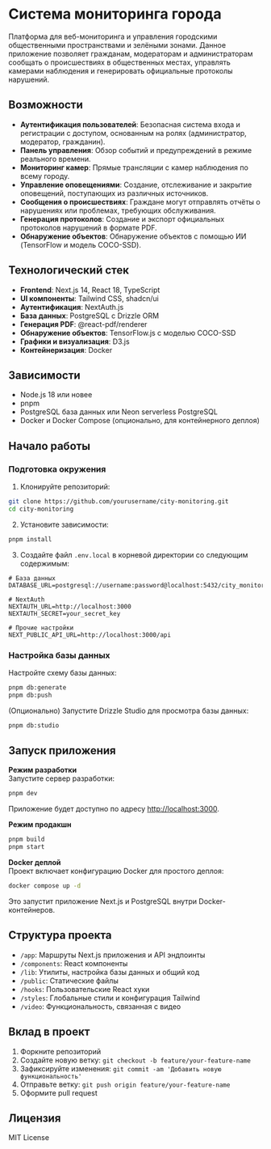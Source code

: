 # Система мониторинга города

Платформа для веб-мониторинга и управления городскими общественными пространствами и зелёными зонами. Данное приложение позволяет гражданам, модераторам и администраторам сообщать о происшествиях в общественных местах, управлять камерами наблюдения и генерировать официальные протоколы нарушений.

## Возможности

- **Аутентификация пользователей**: Безопасная система входа и регистрации с доступом, основанным на ролях (администратор, модератор, гражданин).
- **Панель управления**: Обзор событий и предупреждений в режиме реального времени.
- **Мониторинг камер**: Прямые трансляции с камер наблюдения по всему городу.
- **Управление оповещениями**: Создание, отслеживание и закрытие оповещений, поступающих из различных источников.
- **Сообщения о происшествиях**: Граждане могут отправлять отчёты о нарушениях или проблемах, требующих обслуживания.
- **Генерация протоколов**: Создание и экспорт официальных протоколов нарушений в формате PDF.
- **Обнаружение объектов**: Обнаружение объектов с помощью ИИ (TensorFlow и модель COCO-SSD).

## Технологический стек

- **Frontend**: Next.js 14, React 18, TypeScript
- **UI компоненты**: Tailwind CSS, shadcn/ui
- **Аутентификация**: NextAuth.js
- **База данных**: PostgreSQL с Drizzle ORM
- **Генерация PDF**: @react-pdf/renderer
- **Обнаружение объектов**: TensorFlow.js с моделью COCO-SSD
- **Графики и визуализация**: D3.js
- **Контейнеризация**: Docker

## Зависимости

- Node.js 18 или новее
- pnpm
- PostgreSQL база данных или Neon serverless PostgreSQL
- Docker и Docker Compose (опционально, для контейнерного деплоя)

## Начало работы

### Подготовка окружения

1. Клонируйте репозиторий:
```bash
git clone https://github.com/yourusername/city-monitoring.git
cd city-monitoring
```

2. Установите зависимости:
```bash
pnpm install
```

3. Создайте файл `.env.local` в корневой директории со следующим содержимым:
```env
# База данных
DATABASE_URL=postgresql://username:password@localhost:5432/city_monitoring

# NextAuth
NEXTAUTH_URL=http://localhost:3000
NEXTAUTH_SECRET=your_secret_key

# Прочие настройки
NEXT_PUBLIC_API_URL=http://localhost:3000/api
```

### Настройка базы данных

Настройте схему базы данных:
```bash
pnpm db:generate
pnpm db:push
```

(Опционально) Запустите Drizzle Studio для просмотра базы данных:
```bash
pnpm db:studio
```

## Запуск приложения

**Режим разработки**  
Запустите сервер разработки:
```bash
pnpm dev
```
Приложение будет доступно по адресу [http://localhost:3000](http://localhost:3000).

**Режим продакшн**
```bash
pnpm build
pnpm start
```

**Docker деплой**  
Проект включает конфигурацию Docker для простого деплоя:
```bash
docker compose up -d
```
Это запустит приложение Next.js и PostgreSQL внутри Docker-контейнеров.

## Структура проекта

- `/app`: Маршруты Next.js приложения и API эндпоинты
- `/components`: React компоненты
- `/lib`: Утилиты, настройка базы данных и общий код
- `/public`: Статические файлы
- `/hooks`: Пользовательские React хуки
- `/styles`: Глобальные стили и конфигурация Tailwind
- `/video`: Функциональность, связанная с видео

## Вклад в проект

1. Форкните репозиторий
2. Создайте новую ветку: `git checkout -b feature/your-feature-name`
3. Зафиксируйте изменения: `git commit -am 'Добавить новую функциональность'`
4. Отправьте ветку: `git push origin feature/your-feature-name`
5. Оформите pull request

## Лицензия

MIT License